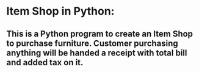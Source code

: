 # Item Shop in Python:
## This is a Python program to create an Item Shop to purchase furniture. Customer purchasing anything will be handed a receipt with total bill and added tax on it.
